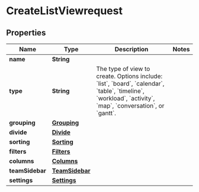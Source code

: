 

# CreateListViewrequest


## Properties

| Name | Type | Description | Notes |
|------------ | ------------- | ------------- | -------------|
|**name** | **String** |  |  |
|**type** | **String** | The type of view to create. Options include: &#x60;list&#x60;, &#x60;board&#x60;, &#x60;calendar&#x60;, &#x60;table&#x60;, &#x60;timeline&#x60;, &#x60;workload&#x60;, &#x60;activity&#x60;, &#x60;map&#x60;, &#x60;conversation&#x60;, or &#x60;gantt&#x60;. |  |
|**grouping** | [**Grouping**](Grouping.md) |  |  |
|**divide** | [**Divide**](Divide.md) |  |  |
|**sorting** | [**Sorting**](Sorting.md) |  |  |
|**filters** | [**Filters**](Filters.md) |  |  |
|**columns** | [**Columns**](Columns.md) |  |  |
|**teamSidebar** | [**TeamSidebar**](TeamSidebar.md) |  |  |
|**settings** | [**Settings**](Settings.md) |  |  |



